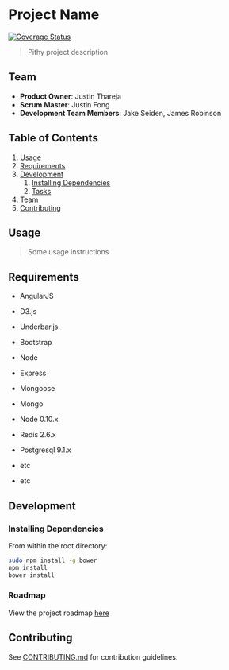 # Project Name

[![Coverage Status](https://coveralls.io/repos/Insuperable-Arete/cerberus/badge.svg?branch=master&service=github)](https://coveralls.io/github/Insuperable-Arete/cerberus?branch=master)

> Pithy project description

## Team

  - __Product Owner__: Justin Thareja
  - __Scrum Master__: Justin Fong
  - __Development Team Members__: Jake Seiden, James Robinson

## Table of Contents

1. [Usage](#Usage)
1. [Requirements](#requirements)
1. [Development](#development)
    1. [Installing Dependencies](#installing-dependencies)
    1. [Tasks](#tasks)
1. [Team](#team)
1. [Contributing](#contributing)

## Usage

> Some usage instructions

## Requirements

- AngularJS
- D3.js
- Underbar.js
- Bootstrap
- Node
- Express
- Mongoose
- Mongo

- Node 0.10.x
- Redis 2.6.x
- Postgresql 9.1.x
- etc
- etc

## Development

### Installing Dependencies

From within the root directory:

```sh
sudo npm install -g bower
npm install
bower install
```

### Roadmap

View the project roadmap [here](https://github.com/Insuperable-Arete/cerberus/issues)


## Contributing

See [CONTRIBUTING.md](CONTRIBUTING.md) for contribution guidelines.
